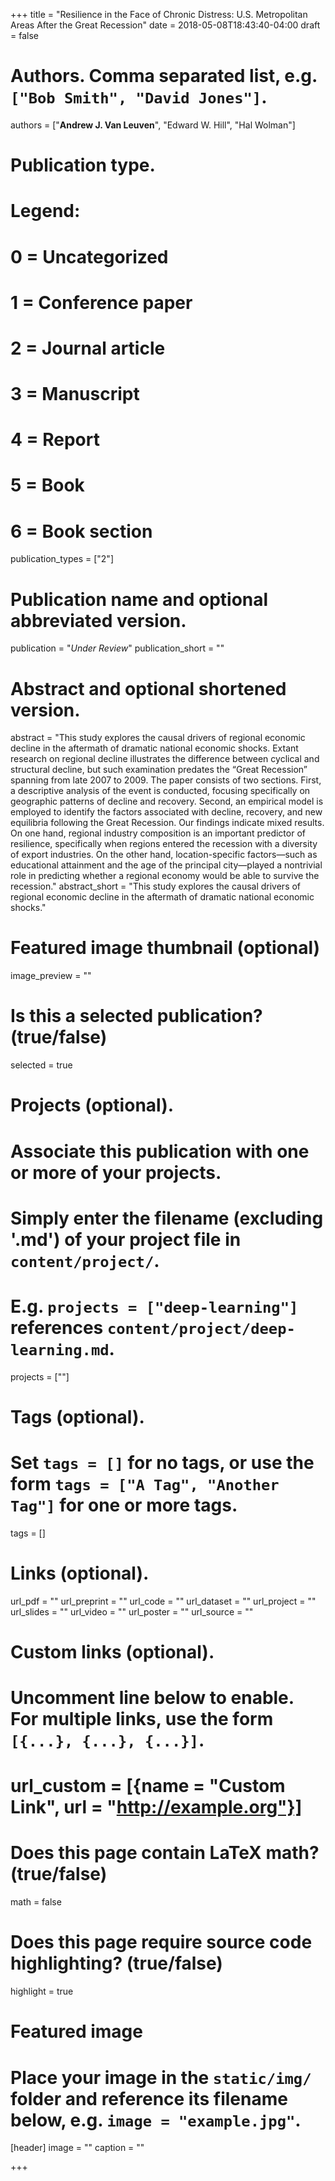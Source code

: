 +++
title = "Resilience in the Face of Chronic Distress: U.S. Metropolitan Areas After the Great Recession"
date = 2018-05-08T18:43:40-04:00
draft = false

# Authors. Comma separated list, e.g. `["Bob Smith", "David Jones"]`.
authors = ["**Andrew J. Van Leuven**", "Edward W. Hill", "Hal Wolman"]

# Publication type.
# Legend:
# 0 = Uncategorized
# 1 = Conference paper
# 2 = Journal article
# 3 = Manuscript
# 4 = Report
# 5 = Book
# 6 = Book section
publication_types = ["2"]

# Publication name and optional abbreviated version.
publication = "*Under Review*"
publication_short = ""

# Abstract and optional shortened version.
abstract = "This study explores the causal drivers of regional economic decline in the aftermath of dramatic national economic shocks. Extant research on regional decline illustrates the difference between cyclical and structural decline, but such examination predates the “Great Recession” spanning from late 2007 to 2009. The paper consists of two sections. First, a descriptive analysis of the event is conducted, focusing specifically on geographic patterns of decline and recovery. Second, an empirical model is employed to identify the factors associated with decline, recovery, and new equilibria following the Great Recession. Our findings indicate mixed results. On one hand, regional industry composition is an important predictor of resilience, specifically when regions entered the recession with a diversity of export industries. On the other hand, location-specific factors—such as educational attainment and the age of the principal city—played a nontrivial role in predicting whether a regional economy would be able to survive the recession."
abstract_short = "This study explores the causal drivers of regional economic decline in the aftermath of dramatic national economic shocks."

# Featured image thumbnail (optional)
image_preview = ""

# Is this a selected publication? (true/false)
selected = true

# Projects (optional).
#   Associate this publication with one or more of your projects.
#   Simply enter the filename (excluding '.md') of your project file in `content/project/`.
#   E.g. `projects = ["deep-learning"]` references `content/project/deep-learning.md`.
projects = [""]

# Tags (optional).
#   Set `tags = []` for no tags, or use the form `tags = ["A Tag", "Another Tag"]` for one or more tags.
tags = []

# Links (optional).
url_pdf = ""
url_preprint = ""
url_code = ""
url_dataset = ""
url_project = ""
url_slides = ""
url_video = ""
url_poster = ""
url_source = ""

# Custom links (optional).
#   Uncomment line below to enable. For multiple links, use the form `[{...}, {...}, {...}]`.
# url_custom = [{name = "Custom Link", url = "http://example.org"}]

# Does this page contain LaTeX math? (true/false)
math = false

# Does this page require source code highlighting? (true/false)
highlight = true

# Featured image
# Place your image in the `static/img/` folder and reference its filename below, e.g. `image = "example.jpg"`.
[header]
image = ""
caption = ""

+++
